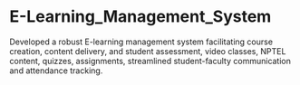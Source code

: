 # E-Learning_Management_System
Developed a robust E-learning management system facilitating course creation, content delivery, and student assessment, video classes, NPTEL content, quizzes, assignments, streamlined student-faculty communication and attendance tracking.
